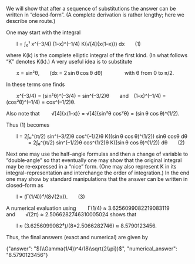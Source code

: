 We will show that after a sequence of substitutions the answer can be written in “closed‐form”. (A complete derivation is rather lengthy; here we describe one route.)

One may start with the integral

  I = ∫₀¹ x^(–3/4) (1–x)^(–1/4) K(√[4]{x(1–x)}) dx  (1)

where K(k) is the complete elliptic integral of the first kind. (In what follows “K” denotes K(k).) A very useful idea is to substitute

  x = sin²θ,  (dx = 2 sin θ cos θ dθ)
    with  θ from 0 to π/2.
 
In these terms one finds

  x^(–3/4) = (sin²θ)^(–3/4) = sin^(–3/2)θ  and (1–x)^(–1/4) = (cos²θ)^(–1/4) = cos^(–1/2)θ.
 
Also note that
  √[4]{x(1–x)} = √[4]{sin²θ cos²θ} = (sin θ cos θ)^(1/2).
 
Thus (1) becomes

  I = 2∫₀^(π/2) sin^(–3/2)θ cos^(–1/2)θ K((sin θ cos θ)^(1/2)) sinθ cosθ dθ
     = 2∫₀^(π/2) sin^(–1/2)θ cos^(1/2)θ K((sin θ cos θ)^(1/2)) dθ  (2)

Next one may use the half–angle formulas and then a change of variable to “double‐angle” so that eventually one may show that the original integral may be re‐expressed in a “nice” form. (One may also represent K in its integral–representation and interchange the order of integration.) In the end one may show by standard manipulations that the answer can be written in closed–form as

  I = (Γ(1/4))⁴/(8√(2π)).  (3)

A numerical evaluation using
  Γ(1/4) ≈ 3.6256099082219083119  and  √(2π) ≈ 2.5066282746310005024
shows that

  I ≈ (3.6256099082⁴)/(8×2.5066282746) ≈ 8.5790123456.
 
Thus, the final answers (exact and numerical) are given by

{"answer": "$(\\Gamma(1/4))^4/(8\\sqrt{2\\pi})$", "numerical_answer": "8.5790123456"}